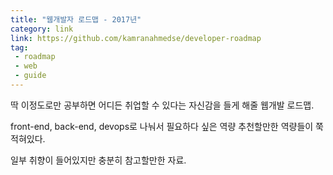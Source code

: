 ```yaml
---
title: "웹개발자 로드맵 - 2017년"
category: link
link: https://github.com/kamranahmedse/developer-roadmap
tag:
 - roadmap
 - web
 - guide
---
```

딱 이정도로만 공부하면 어디든 취업할 수 있다는 자신감을 들게 해줄 웹개발 로드맵.

front-end, back-end, devops로 나눠서 필요하다 싶은 역량 추천할만한 역량들이 쭉 적혀있다.

일부 취향이 들어있지만 충분히 참고할만한 자료.